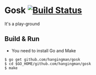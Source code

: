 # Gosk [![Build Status](https://travis-ci.org/hangingman/gosk.svg?branch=master)](https://travis-ci.org/hangingman/gosk)

It's a play-ground

## Build & Run

* You need to install Go and Make

```
$ go get github.com/hangingman/gosk
$ cd $GO_HOME/github.com/hangingman/gosk
$ make
```
